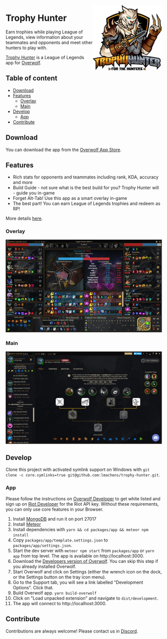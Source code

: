 <a href='https://th.gl/'><img src="./.github/logo.png" alt="Trophy Hunter" align="right" height="211" /></a>

# Trophy Hunter

Earn trophies while playing League of Legends, view information about your teammates and opponents and meet other hunters to play with.

[Trophy Hunter](https://th.gl/) is a League of Legends app for [Overwolf](https://www.overwolf.com/).

## Table of content

- [Download](#download)
- [Features](#features)
  - [Overlay](#overlay)
  - [Main](#main)
- [Develop](#develop)
  - [App](#app)
- [Contribute](#contribute)

## Download

You can download the app from the [Overwolf App Store](https://www.overwolf.com/app/trophy_hunter-trophy_hunter).

## Features

- Rich stats for opponents and teammates including rank, KDA, accuracy and more
- Build Guide - not sure what is the best build for you? Trophy Hunter will - guide you in-game
- Forget Alt-Tab! Use this app as a smart overlay in-game
- The best part! You can earn League of Legends trophies and redeem as RP!

More details [here](https://play.overwolf.com/trophy-hunter/).

### Overlay

<p align="center">
  <img src="./.github/overlay.png" alt="Overlay Screenshot" width="513" />
</p>

### Main

<p align="center">
  <img src="./.github/main.png" alt="Main Screenshot" width="513" />
</p>

## Develop

Clone this project with activated symlink support on Windows with `git clone -c core.symlinks=true git@github.com:lmachens/trophy-hunter.git`.

### App

Please follow the instructions on [Overwolf Developer](http://developers.overwolf.com/documentation/odk-2-0-introduction/creating-your-first-app/) to get white listed and sign up on [Riot Developer](https://developer.riotgames.com/) for the Riot API key. Without these requirements, you can only use core features in your Browser.

1. Install [MongoDB](https://www.mongodb.com/de/download-center) and run it on port 27017
1. Install [Meteor](https://www.meteor.com/install)
1. Install dependencies with `yarn && cd packages/app && meteor npm install`
1. Copy `packages/app/template.settings.json` to `packages/app/settings.json`.
1. Start the dev server with `meteor npm start` from `packages/app` or `yarn app` from top level. The app is available on http://localhost:3000.
1. Download the [Developers version of Overwolf](https://download.overwolf.com/install/Download?Channel=Developers). You can skip this step if you already installed Overwolf.
1. Start Overwolf and click on Settings (either the wrench icon on the dock, or the Settings button on the tray icon menu).
1. Go to the Support tab, you will see a link labelled "Development Options". Click that.
1. Build Overwolf app. `yarn build-overwolf`
1. Click on "Load unpacked extension" and navigate to `dist/development`.
1. The app will connect to http://localhost:3000.

## Contribute

Contributions are always welcome! Please contact us in [Discord](https://discord.gg/8NEYhR).
